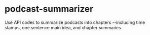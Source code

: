 # podcast-summarizer

Use API codes to summarize podcasts into chapters --including time stamps, one sentence main idea, and chapter summaries.
